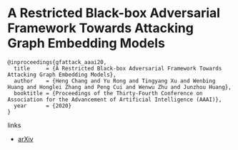 # A Restricted Black-box Adversarial Framework Towards Attacking Graph Embedding Models

```
@inproceedings{gfattack_aaai20,
  title     = {A Restricted Black-box Adversarial Framework Towards Attacking Graph Embedding Models},
  author    = {Heng Chang and Yu Rong and Tingyang Xu and Wenbing Huang and Honglei Zhang and Peng Cui and Wenwu Zhu and Junzhou Huang},
  booktitle = {Proceedings of the Thirty-Fourth Conference on Association for the Advancement of Artificial Intelligence (AAAI)},
  year      = {2020}
}
```

links
- [arXiv](https://arxiv.org/abs/1908.01297)
